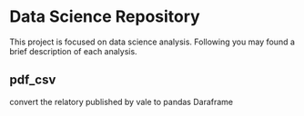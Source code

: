 # Data Science Repository
This project is focused on data science analysis. Following you may found a brief description of each analysis.

## pdf_csv
convert the relatory published by vale to pandas Daraframe